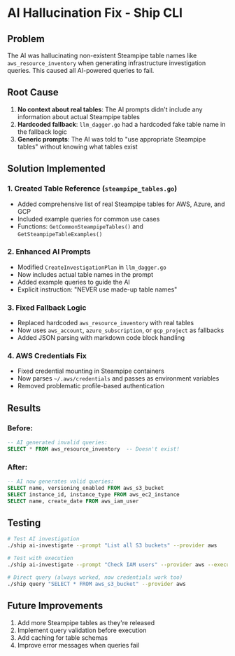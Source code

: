 # AI Hallucination Fix - Ship CLI

## Problem
The AI was hallucinating non-existent Steampipe table names like `aws_resource_inventory` when generating infrastructure investigation queries. This caused all AI-powered queries to fail.

## Root Cause
1. **No context about real tables**: The AI prompts didn't include any information about actual Steampipe tables
2. **Hardcoded fallback**: `llm_dagger.go` had a hardcoded fake table name in the fallback logic
3. **Generic prompts**: The AI was told to "use appropriate Steampipe tables" without knowing what tables exist

## Solution Implemented

### 1. Created Table Reference (`steampipe_tables.go`)
- Added comprehensive list of real Steampipe tables for AWS, Azure, and GCP
- Included example queries for common use cases
- Functions: `GetCommonSteampipeTables()` and `GetSteampipeTableExamples()`

### 2. Enhanced AI Prompts
- Modified `CreateInvestigationPlan` in `llm_dagger.go`
- Now includes actual table names in the prompt
- Added example queries to guide the AI
- Explicit instruction: "NEVER use made-up table names"

### 3. Fixed Fallback Logic
- Replaced hardcoded `aws_resource_inventory` with real tables
- Now uses `aws_account`, `azure_subscription`, or `gcp_project` as fallbacks
- Added JSON parsing with markdown code block handling

### 4. AWS Credentials Fix
- Fixed credential mounting in Steampipe containers
- Now parses `~/.aws/credentials` and passes as environment variables
- Removed problematic profile-based authentication

## Results

### Before:
```sql
-- AI generated invalid queries:
SELECT * FROM aws_resource_inventory  -- Doesn't exist!
```

### After:
```sql
-- AI now generates valid queries:
SELECT name, versioning_enabled FROM aws_s3_bucket
SELECT instance_id, instance_type FROM aws_ec2_instance
SELECT name, create_date FROM aws_iam_user
```

## Testing
```bash
# Test AI investigation
./ship ai-investigate --prompt "List all S3 buckets" --provider aws

# Test with execution
./ship ai-investigate --prompt "Check IAM users" --provider aws --execute

# Direct query (always worked, now credentials work too)
./ship query "SELECT * FROM aws_s3_bucket" --provider aws
```

## Future Improvements
1. Add more Steampipe tables as they're released
2. Implement query validation before execution
3. Add caching for table schemas
4. Improve error messages when queries fail